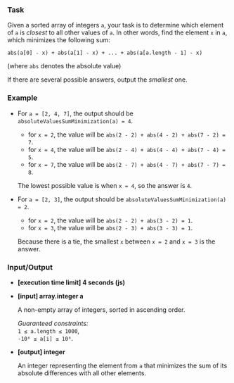 ### Task

Given a sorted array of integers `a`, your task is to determine which element of `a` is _closest_ to all other values of `a`. In other words, find the element `x` in `a`, which minimizes the following sum:

```
abs(a[0] - x) + abs(a[1] - x) + ... + abs(a[a.length - 1] - x)

```

(where `abs` denotes the absolute value)

If there are several possible answers, output the _smallest_ one.

### Example

- For `a = [2, 4, 7]`, the output should be `absoluteValuesSumMinimization(a) = 4`.

  - for `x = 2`, the value will be `abs(2 - 2) + abs(4 - 2) + abs(7 - 2) = 7`.
  - for `x = 4`, the value will be `abs(2 - 4) + abs(4 - 4) + abs(7 - 4) = 5`.
  - for `x = 7`, the value will be `abs(2 - 7) + abs(4 - 7) + abs(7 - 7) = 8`.

  The lowest possible value is when `x = 4`, so the answer is `4`.

- For `a = [2, 3]`, the output should be `absoluteValuesSumMinimization(a) = 2`.

  - for `x = 2`, the value will be `abs(2 - 2) + abs(3 - 2) = 1`.
  - for `x = 3`, the value will be `abs(2 - 3) + abs(3 - 3) = 1`.

  Because there is a tie, the smallest `x` between `x = 2` and `x = 3` is the answer.

### Input/Output

- **[execution time limit] 4 seconds (js)**
- **[input] array.integer a**

  A non-empty array of integers, sorted in ascending order.

  _Guaranteed constraints:_  
  `1 ≤ a.length ≤ 1000`,  
  `-10⁶ ≤ a[i] ≤ 10⁶`.

- **[output] integer**

  An integer representing the element from `a` that minimizes the sum of its absolute differences with all other elements.
